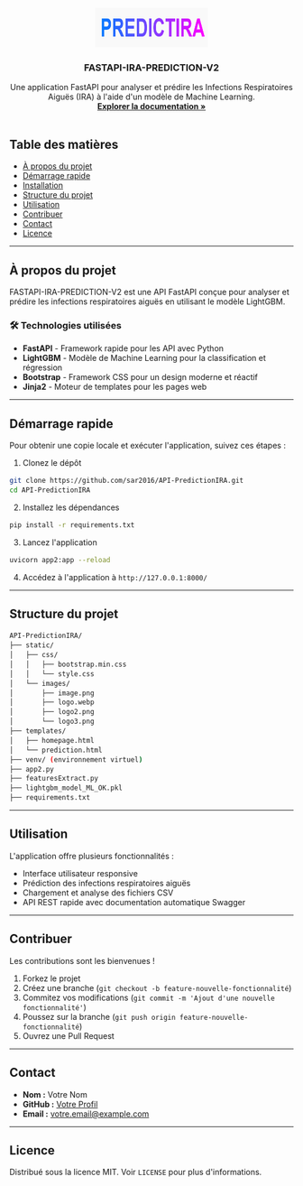 <!-- PROJECT LOGO -->
<br />
<p align="center">
  <a href="https://github.com/sar2016/API-PredictionIRA">
    <img src="static/images/logo3.png" alt="Logo" width="200" height="70">
  </a>
  
  <h3 align="center">FASTAPI-IRA-PREDICTION-V2</h3>

  <p align="center">
    Une application FastAPI pour analyser et prédire les Infections Respiratoires Aiguës (IRA) à l'aide d'un modèle de Machine Learning.
    <br />
    <a href="https://github.com/sar2016/API-PredictionIRA"><strong>Explorer la documentation »</strong></a>
    <br />
    <br />
  </p>
</p>

<!-- TABLE OF CONTENTS -->
##  Table des matières

- [À propos du projet](#-à-propos-du-projet)
- [Démarrage rapide](#-démarrage-rapide)
- [Installation](#-installation)
- [Structure du projet](#-structure-du-projet)
- [Utilisation](#-utilisation)
- [Contribuer](#-contribuer)
- [Contact](#-contact)
- [Licence](#-licence)

---

##  À propos du projet

FASTAPI-IRA-PREDICTION-V2 est une API FastAPI conçue pour analyser et prédire les infections respiratoires aiguës en utilisant le modèle LightGBM. 

### 🛠️ Technologies utilisées

- **FastAPI** - Framework rapide pour les API avec Python
- **LightGBM** - Modèle de Machine Learning pour la classification et régression
- **Bootstrap** - Framework CSS pour un design moderne et réactif
- **Jinja2** - Moteur de templates pour les pages web

---

##  Démarrage rapide

Pour obtenir une copie locale et exécuter l'application, suivez ces étapes :

1. Clonez le dépôt
```bash
git clone https://github.com/sar2016/API-PredictionIRA.git
cd API-PredictionIRA
```
2. Installez les dépendances
```bash
pip install -r requirements.txt
```
3. Lancez l'application
```bash
uvicorn app2:app --reload
```
4. Accédez à l'application à `http://127.0.0.1:8000/`

---

##  Structure du projet

```bash
API-PredictionIRA/
├── static/
│   ├── css/
│   │   ├── bootstrap.min.css
│   │   └── style.css
│   └── images/
│       ├── image.png
│       ├── logo.webp
│       ├── logo2.png
│       └── logo3.png
├── templates/
│   ├── homepage.html
│   └── prediction.html
├── venv/ (environnement virtuel)
├── app2.py
├── featuresExtract.py
├── lightgbm_model_ML_OK.pkl
├── requirements.txt
```

---

##  Utilisation

L'application offre plusieurs fonctionnalités :
- Interface utilisateur responsive
- Prédiction des infections respiratoires aiguës
- Chargement et analyse des fichiers CSV
- API REST rapide avec documentation automatique Swagger

---

##  Contribuer

Les contributions sont les bienvenues !
1. Forkez le projet
2. Créez une branche (`git checkout -b feature-nouvelle-fonctionnalité`)
3. Commitez vos modifications (`git commit -m 'Ajout d'une nouvelle fonctionnalité'`)
4. Poussez sur la branche (`git push origin feature-nouvelle-fonctionnalité`)
5. Ouvrez une Pull Request

---

##  Contact

- **Nom :** Votre Nom
- **GitHub :** [Votre Profil](https://github.com/votre-utilisateur)
- **Email :** votre.email@example.com

---

##  Licence

Distribué sous la licence MIT. Voir `LICENSE` pour plus d'informations.
